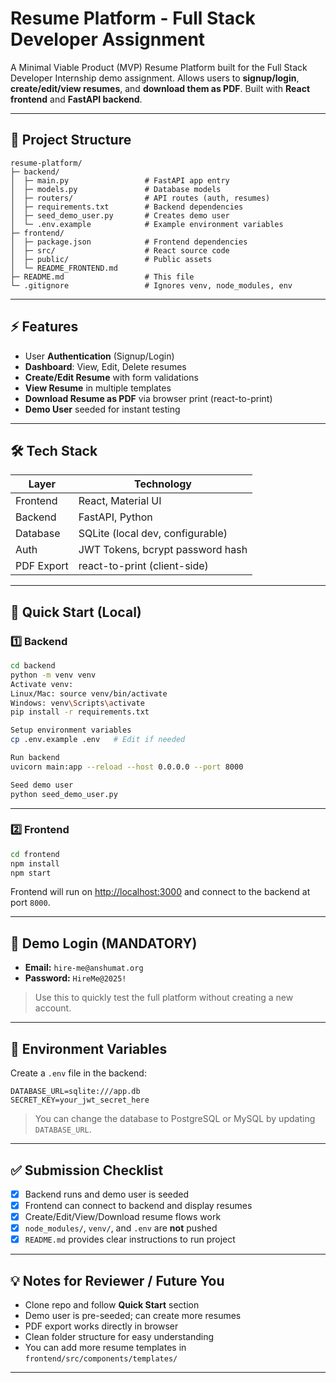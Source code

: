 # Resume Platform - Full Stack Developer Assignment

A Minimal Viable Product (MVP) Resume Platform built for the Full Stack Developer Internship demo assignment.
Allows users to **signup/login**, **create/edit/view resumes**, and **download them as PDF**. Built with **React frontend** and **FastAPI backend**.

---

## 📂 Project Structure

```
resume-platform/
├─ backend/
│  ├─ main.py                 # FastAPI app entry
│  ├─ models.py               # Database models
│  ├─ routers/                # API routes (auth, resumes)
│  ├─ requirements.txt        # Backend dependencies
│  ├─ seed_demo_user.py       # Creates demo user
│  └─ .env.example            # Example environment variables
├─ frontend/
│  ├─ package.json            # Frontend dependencies
│  ├─ src/                    # React source code
│  ├─ public/                 # Public assets
│  └─ README_FRONTEND.md
├─ README.md                  # This file
└─ .gitignore                 # Ignores venv, node_modules, env
```
---

## ⚡ Features

* User **Authentication** (Signup/Login)
* **Dashboard**: View, Edit, Delete resumes
* **Create/Edit Resume** with form validations
* **View Resume** in multiple templates
* **Download Resume as PDF** via browser print (react-to-print)
* **Demo User** seeded for instant testing

---

## 🛠 Tech Stack

| Layer      | Technology                       |
| ---------- | -------------------------------- |
| Frontend   | React, Material UI               |
| Backend    | FastAPI, Python                  |
| Database   | SQLite (local dev, configurable) |
| Auth       | JWT Tokens, bcrypt password hash |
| PDF Export | react-to-print (client-side)     |

---

## 🚀 Quick Start (Local)

### 1️⃣ Backend

```bash
cd backend
python -m venv venv
Activate venv:
Linux/Mac: source venv/bin/activate
Windows: venv\Scripts\activate
pip install -r requirements.txt

Setup environment variables
cp .env.example .env   # Edit if needed

Run backend
uvicorn main:app --reload --host 0.0.0.0 --port 8000

Seed demo user
python seed_demo_user.py
```

---

### 2️⃣ Frontend

```bash
cd frontend
npm install
npm start
```

Frontend will run on [http://localhost:3000](http://localhost:3000) and connect to the backend at port `8000`.

---

## 👤 Demo Login (MANDATORY)

* **Email:** `hire-me@anshumat.org`
* **Password:** `HireMe@2025!`

> Use this to quickly test the full platform without creating a new account.

---

## 📝 Environment Variables

Create a `.env` file in the backend:

```
DATABASE_URL=sqlite:///app.db
SECRET_KEY=your_jwt_secret_here
```

> You can change the database to PostgreSQL or MySQL by updating `DATABASE_URL`.

---

## ✅ Submission Checklist

* [x] Backend runs and demo user is seeded
* [x] Frontend can connect to backend and display resumes
* [x] Create/Edit/View/Download resume flows work
* [x] `node_modules/`, `venv/`, and `.env` are **not** pushed
* [x] `README.md` provides clear instructions to run project

---
## 💡 Notes for Reviewer / Future You

* Clone repo and follow **Quick Start** section
* Demo user is pre-seeded; can create more resumes
* PDF export works directly in browser
* Clean folder structure for easy understanding
* You can add more resume templates in `frontend/src/components/templates/`

---